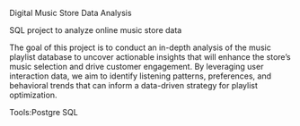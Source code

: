 Digital Music Store Data Analysis

SQL project to analyze online music store data

The goal of this project is to conduct an in-depth analysis of the music playlist database to uncover actionable insights that will enhance the store’s music selection and drive customer engagement. By leveraging user interaction data, we aim to identify listening patterns, preferences, and behavioral trends that can inform a data-driven strategy for playlist optimization.

Tools:Postgre SQL
